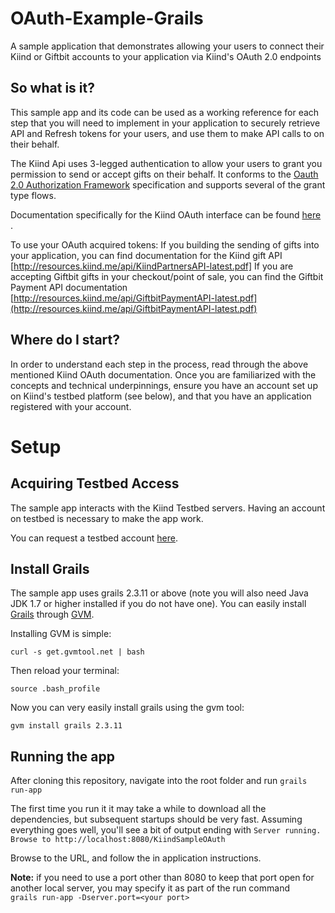OAuth-Example-Grails
====================

A sample application that demonstrates allowing your users to connect their Kiind or Giftbit accounts to your application via Kiind's OAuth 2.0 endpoints


## So what is it?

This sample app and its code can be used as a working reference for each step that you will need to implement in your application to securely retrieve API and Refresh tokens for your users, and use them to make API calls to on their behalf.

The Kiind Api uses 3-legged authentication to allow your users to grant you permission to send or accept gifts on their behalf.
It conforms to the [Oauth 2.0 Authorization Framework](http://tools.ietf.org/html/rfc6749) specification and supports several of the grant type flows.

Documentation specifically for the Kiind OAuth interface can be found [here](http://resources.kiind.me/api/KiindOauth-latest.pdf) .

To use your OAuth acquired tokens:
If you building the sending of gifts into your application, you can find documentation for the Kiind gift API [http://resources.kiind.me/api/KiindPartnersAPI-latest.pdf]
If you are accepting Giftbit gifts in your checkout/point of sale, you can find the Giftbit Payment API documentation [http://resources.kiind.me/api/GiftbitPaymentAPI-latest.pdf](http://resources.kiind.me/api/GiftbitPaymentAPI-latest.pdf)

## Where do I start?

In order to understand each step in the process, read through the above mentioned Kiind OAuth documentation.
Once you are familiarized with the concepts and technical underpinnings, ensure you have an account set up on Kiind's testbed platform (see below), and that you have an application registered with your account.

# Setup

## Acquiring Testbed Access

The sample app interacts with the Kiind Testbed servers. Having an account on testbed is necessary to make the app work.

You can request a testbed account [here](http://info.kiind.me/api).

## Install Grails

The sample app uses grails 2.3.11 or above (note you will also need Java JDK 1.7 or higher installed if you do not have one). You can easily install [Grails](https://grails.org/) through [GVM](http://gvmtool.net/).

Installing GVM is simple:

```
curl -s get.gvmtool.net | bash
```

Then reload your terminal:

```
source .bash_profile
```

Now you can very easily install grails using the gvm tool:

```
gvm install grails 2.3.11
```

## Running the app

After cloning this repository, navigate into the root folder and run ```grails run-app```

The first time you run it it may take a while to download all the dependencies, but subsequent startups should be very fast.  Assuming everything goes well, you'll see a bit of output ending with
```Server running. Browse to http://localhost:8080/KiindSampleOAuth```

Browse to the URL, and follow the in application instructions.

**Note:** if you need to use a port other than 8080 to keep that port open for another local server, you may specify it as part of the run command  
```grails run-app -Dserver.port=<your port>```